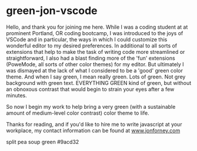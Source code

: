 # green-jon-vscode

Hello, and thank you for joining me here.  While I was a coding student at at prominent Portland, OR coding bootcamp, I was introduced to the joys of VSCode and in particular, the ways in which I could customize this wonderful editor to my desired preferences.  In additional to all sorts of extensions that help to make the task of writing code more streamlined or straightforward, I also had a blast finding more of the 'fun' extensions (PoweMode, all sorts of other color themes) for my editor.  But ultimately I was dismayed at the lack of what I considered to be a 'good' green color theme.  And when I say green, I mean really green.  Lots of green.  Not grey background with green text.  EVERYTHING GREEN kind of green, but without an obnoxous contrast that would begin to strain your eyes after a few minutes.  

So now I begin my work to help bring a very green (with a sustainable amount of medium-level color contrast) color theme to life.  

Thanks for reading, and if you'd like to hire me to write javascript at your workplace, my contact information can be found at www.jonforney.com

split pea soup green #9acd32
